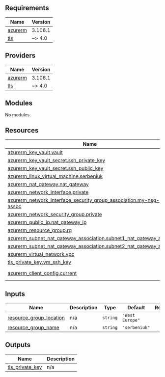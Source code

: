 <!-- BEGIN_TF_DOCS -->
## Requirements

| Name | Version |
|------|---------|
| <a name="requirement_azurerm"></a> [azurerm](#requirement\_azurerm) | 3.106.1 |
| <a name="requirement_tls"></a> [tls](#requirement\_tls) | ~> 4.0 |

## Providers

| Name | Version |
|------|---------|
| <a name="provider_azurerm"></a> [azurerm](#provider\_azurerm) | 3.106.1 |
| <a name="provider_tls"></a> [tls](#provider\_tls) | ~> 4.0 |

## Modules

No modules.

## Resources

| Name | Type |
|------|------|
| [azurerm_key_vault.vault](https://registry.terraform.io/providers/hashicorp/azurerm/3.106.1/docs/resources/key_vault) | resource |
| [azurerm_key_vault_secret.ssh_private_key](https://registry.terraform.io/providers/hashicorp/azurerm/3.106.1/docs/resources/key_vault_secret) | resource |
| [azurerm_key_vault_secret.ssh_public_key](https://registry.terraform.io/providers/hashicorp/azurerm/3.106.1/docs/resources/key_vault_secret) | resource |
| [azurerm_linux_virtual_machine.serbeniuk](https://registry.terraform.io/providers/hashicorp/azurerm/3.106.1/docs/resources/linux_virtual_machine) | resource |
| [azurerm_nat_gateway.nat_gateway](https://registry.terraform.io/providers/hashicorp/azurerm/3.106.1/docs/resources/nat_gateway) | resource |
| [azurerm_network_interface.private](https://registry.terraform.io/providers/hashicorp/azurerm/3.106.1/docs/resources/network_interface) | resource |
| [azurerm_network_interface_security_group_association.my-nsg-assoc](https://registry.terraform.io/providers/hashicorp/azurerm/3.106.1/docs/resources/network_interface_security_group_association) | resource |
| [azurerm_network_security_group.private](https://registry.terraform.io/providers/hashicorp/azurerm/3.106.1/docs/resources/network_security_group) | resource |
| [azurerm_public_ip.nat_gateway_ip](https://registry.terraform.io/providers/hashicorp/azurerm/3.106.1/docs/resources/public_ip) | resource |
| [azurerm_resource_group.rg](https://registry.terraform.io/providers/hashicorp/azurerm/3.106.1/docs/resources/resource_group) | resource |
| [azurerm_subnet_nat_gateway_association.subnet1_nat_gateway_assoc](https://registry.terraform.io/providers/hashicorp/azurerm/3.106.1/docs/resources/subnet_nat_gateway_association) | resource |
| [azurerm_subnet_nat_gateway_association.subnet2_nat_gateway_assoc](https://registry.terraform.io/providers/hashicorp/azurerm/3.106.1/docs/resources/subnet_nat_gateway_association) | resource |
| [azurerm_virtual_network.vpc](https://registry.terraform.io/providers/hashicorp/azurerm/3.106.1/docs/resources/virtual_network) | resource |
| [tls_private_key.vm_ssh_key](https://registry.terraform.io/providers/hashicorp/tls/latest/docs/resources/private_key) | resource |
| [azurerm_client_config.current](https://registry.terraform.io/providers/hashicorp/azurerm/3.106.1/docs/data-sources/client_config) | data source |

## Inputs

| Name | Description | Type | Default | Required |
|------|-------------|------|---------|:--------:|
| <a name="input_resource_group_location"></a> [resource\_group\_location](#input\_resource\_group\_location) | n/a | `string` | `"West Europe"` | no |
| <a name="input_resource_group_name"></a> [resource\_group\_name](#input\_resource\_group\_name) | n/a | `string` | `"serbeniuk"` | no |

## Outputs

| Name | Description |
|------|-------------|
| <a name="output_tls_private_key"></a> [tls\_private\_key](#output\_tls\_private\_key) | n/a |
<!-- END_TF_DOCS -->